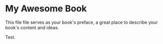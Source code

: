 # My Awesome Book

This file file serves as your book's preface, a great place to describe your book's content and ideas.

Test.

